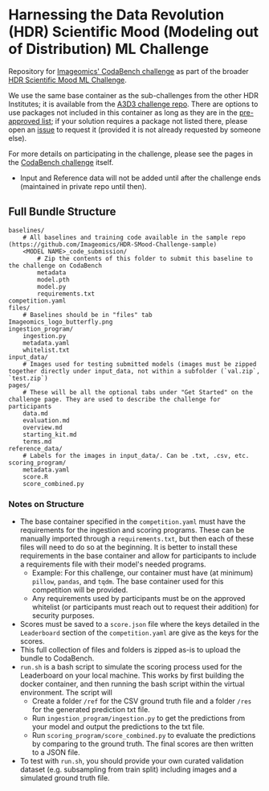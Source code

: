 # Harnessing the Data Revolution (HDR) Scientific Mood (Modeling out of Distribution) ML Challenge
Repository for [Imageomics' CodaBench challenge](https://www.codabench.org/competitions/9854) as part of the broader [HDR Scientific Mood ML Challenge](https://www.nsfhdr.org/mlchallenge-y2).

We use the same base container as the sub-challenges from the other HDR Institutes; it is available from the [A3D3 challenge repo](https://github.com/a3d3-institute/HDRChallenge_y2/blob/main/Dockerfile). There are options to use packages not included in this container as long as they are in the [pre-approved list](ingestion_program/whitelist.txt); if your solution requires a package not listed there, please open an [issue](https://github.com/Imageomics/HDR-SMood-challenge/issues) to request it (provided it is not already requested by someone else).

For more details on participating in the challenge, please see the pages in the [CodaBench challenge](https://www.codabench.org/competitions/9854) itself.
- Input and Reference data will not be added until after the challenge ends (maintained in private repo until then).

## Full Bundle Structure

```
baselines/
    # All baselines and training code available in the sample repo (https://github.com/Imageomics/HDR-SMood-Challenge-sample)
    <MODEL NAME>_code_submission/
        # Zip the contents of this folder to submit this baseline to the challenge on CodaBench
        metadata
        model.pth
        model.py
        requirements.txt
competition.yaml
files/
    # Baselines should be in "files" tab
Imageomics_logo_butterfly.png
ingestion_program/
    ingestion.py
    metadata.yaml
    whitelist.txt
input_data/
    # Images used for testing submitted models (images must be zipped together directly under input_data, not within a subfolder (`val.zip`, `test.zip`)
pages/
    # These will be all the optional tabs under "Get Started" on the challenge page. They are used to describe the challenge for participants
    data.md
    evaluation.md
    overview.md
    starting_kit.md
    terms.md
reference_data/
    # Labels for the images in input_data/. Can be .txt, .csv, etc.
scoring_program/
    metadata.yaml
    score.R
    score_combined.py
```

### Notes on Structure

- The base container specified in the `competition.yaml` must have the requirements for the ingestion and scoring programs. These can be manually imported through a `requirements.txt`, but then each of these files will need to do so at the beginning. It is better to install these requirements in the base container and allow for participants to include a requirements file with their model's needed programs.
  - Example: For this challenge, our container must have (at minimum) `pillow`, `pandas`, and `tqdm`. The base container used for this competition will be provided.
  - Any requirements used by participants must be on the approved whitelist (or participants must reach out to request their addition) for security purposes.
- Scores must be saved to a `score.json` file where the keys detailed in the `Leaderboard` section of the `competition.yaml` are give as the keys for the scores.
- This full collection of files and folders is zipped as-is to upload the bundle to CodaBench.
- `run.sh` is a bash script to simulate the scoring process used for the Leaderboard on your local machine. This works by first building the docker container, and then running the bash script within the virtual environment. The script will
  -  Create a folder `/ref` for the CSV ground truth file and a folder `/res` for the generated prediction txt file.
  -  Run `ingestion_program/ingestion.py` to get the predictions from your model and output the predictions to the txt file.
  -  Run `scoring_program/score_combined.py` to evaluate the predictions by comparing to the ground truth. The final scores are then written to a JSON file.
- To test with `run.sh`, you should provide your own curated validation dataset (e.g. subsampling from train split) including images and a simulated ground truth file.

